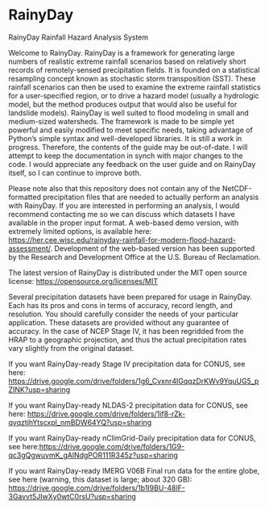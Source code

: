 # RainyDay
RainyDay Rainfall Hazard Analysis System

Welcome to RainyDay. RainyDay is a framework for generating large numbers of realistic extreme rainfall scenarios based on relatively short records of remotely-sensed precipitation fields.  It is founded on a statistical resampling concept known as stochastic storm transposition (SST).  These rainfall scenarios can then be used to examine the extreme rainfall statistics for a user-specified region, or to drive a hazard model (usually a hydrologic model, but the method produces output that would also be useful for landslide models). RainyDay is well suited to flood modeling in small and medium-sized watersheds.  The framework is made to be simple yet powerful and easily modified to meet specific needs, taking advantage of Python’s simple syntax and well-developed libraries.  It is still a work in progress.  Therefore, the contents of the guide may be out-of-date.  I will attempt to keep the documentation in synch with major changes to the code.  I would appreciate any feedback on the user guide and on RainyDay itself, so I can continue to improve both.

Please note also that this repository does not contain any of the NetCDF-formatted precipitation files that are needed to actually perform an analysis with RainyDay. If you are interested in performing an analysis, I would recommend contacting me so we can discuss which datasets I have available in the proper input format. A web-based demo version, with extremely limited options, is available here: https://her.cee.wisc.edu/rainyday-rainfall-for-modern-flood-hazard-assessment/. Development of the web-based version has been supported by the Research and Development Office at the U.S. Bureau of Reclamation.

The latest version of RainyDay is distributed under the MIT open source license: https://opensource.org/licenses/MIT

Several precipitation datasets have been prepared for usage in RainyDay. Each has its pros and cons in terms of accuracy, record length, and resolution. You should carefully consider the needs of your particular application. These datasets are provided without any guarantee of accuracy. In the case of NCEP Stage IV, it has been regridded from the HRAP to a geographic projection, and thus the actual precipitation rates vary slightly from the original dataset. 

If you want RainyDay-ready Stage IV precipitation data for CONUS, see here: https://drive.google.com/drive/folders/1g6_Cvxnr4IGqqzDrKWv9YquUG5_pZINK?usp=sharing

If you want RainyDay-ready NLDAS-2 precipitation data for CONUS, see here: https://drive.google.com/drive/folders/1if8-rZk-qvqztjhYtscxpl_nmBDW64YQ?usp=sharing

If you want RainyDay-ready nClimGrid-Daily precipitation data for CONUS, see here:https://drive.google.com/drive/folders/1G9-qc3gQgwuvmK_gAlNdgPOR111R345z?usp=sharing

If you want RainyDay-ready IMERG V06B Final run data for the entire globe, see here (warning, this dataset is large; about 320 GB): https://drive.google.com/drive/folders/1b1I9BU-48lF-3Gavvt5JIwXy0wtC0rsU?usp=sharing
